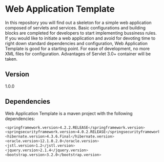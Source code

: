 # Web Application Template

In this repository you will find out a skeleton for a simple web application composed of servlets and services. Basic configurations and building blocks are completed for developers to start implementing bussiness rules. If you would like to initiate a web application and avoid for devoting time to right down standard dependencies and configuration, Web Application Template is good for a starting point.
For ease of development, no more XML files for configuration. Advantages of Servlet 3.0+ container will be taken.

## Version
1.0.0

## Dependencies
Web Application Template is a maven project with the following dependencies:
```sh
<springframework.version>4.2.2.RELEASE</springframework.version>
<springsecurityframework.version>4.0.2.RELEASE</springsecurityframework.version>
<hibernate.version>4.3.6.Final</hibernate.version>
<oracle.version>12.1.0.2.0</oracle.version>
<jstl.version>1.2</jstl.version>
<jquery.version>2.1.4</jquery.version>
<bootstrap.version>3.2.0</bootstrap.version>
```
